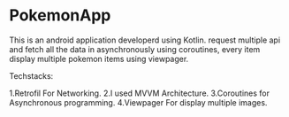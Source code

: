 # PokemonApp

This is an android application developerd using Kotlin. request multiple api and fetch all the data in asynchronously using coroutines, every item display multiple pokemon items using viewpager.


Techstacks:

1.Retrofil For Networking.
2.I used MVVM Architecture.
3.Coroutines for Asynchronous programming.
4.Viewpager For display multiple images.
